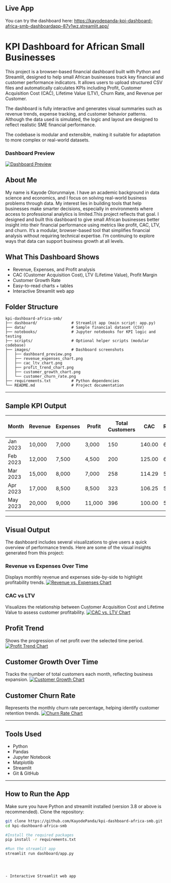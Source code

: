 
## Live App
You can try the dashboard here: https://kayodepanda-kpi-dashboard-africa-smb-dashboardapp-87v1wz.streamlit.app/


# KPI Dashboard for African Small Businesses

This project is a browser-based financial dashboard built with Python and Streamlit, designed to help small African businesses track key financial and customer performance indicators. It allows users to upload structured CSV files and automatically calculates KPIs including Profit, Customer Acquisition Cost (CAC), Lifetime Value (LTV), Churn Rate, and Revenue per Customer.

The dashboard is fully interactive and generates visual summaries such as revenue trends, expense tracking, and customer behavior patterns. Although the data used is simulated, the logic and layout are designed to reflect realistic SME financial performance.

The codebase is modular and extensible, making it suitable for adaptation to more complex or real-world datasets.

### Dashboard Preview

[![Dashboard Preview](images/dashboard_preview.png)](images/dashboard_preview.png)

## About Me

My name is Kayode Olorunmaiye. I have an academic background in data science and economics, and I focus on solving real-world business problems through data. My interest lies in building tools that help businesses make smarter decisions, especially in environments where access to professional analytics is limited.This project reflects that goal. 
I designed and built this dashboard to give small African businesses better insight into their financial performance using metrics like profit, CAC, LTV, and churn. It’s a modular, browser-based tool that simplifies financial analysis without requiring technical expertise. I’m continuing to explore ways that data can support business growth at all levels.


## What This Dashboard Shows

- Revenue, Expenses, and Profit analysis
- CAC (Customer Acquisition Cost), LTV (Lifetime Value), Profit Margin
- Customer Growth Rate
- Easy-to-read charts + tables
- Interactive Streamlit web app



## Folder Structure
```
kpi-dashboard-africa-smb/
├── dashboard/               # Streamlit app (main script: app.py)
├── data/                    # Sample financial dataset (CSV)
├── notebooks/               # Jupyter notebooks for KPI logic and testing
├── scripts/                 # Optional helper scripts (modular codebase)
├── images/                  # Dashboard screenshots
│   ├── dashboard_preview.png
│   ├── revenue_expenses_chart.png
│   ├── cac_ltv_chart.png
│   ├── profit_trend_chart.png
│   ├── customer_growth_chart.png
│   └── customer_churn_rate.png
├── requirements.txt         # Python dependencies
└── README.md                # Project documentation
```
---

## Sample KPI Output

| Month     | Revenue | Expenses | Profit | Total Customers | CAC     | Revenue/Customer | LTV     | Churn Rate (%) |
|-----------|---------|----------|--------|------------------|---------|------------------|---------|----------------|
| Jan 2023  | 10,000  | 7,000    | 3,000  | 150              | 140.00  | 66.67            | 800.00  | 6.67           |
| Feb 2023  | 12,000  | 7,500    | 4,500  | 200              | 125.00  | 60.00            | 720.00  | 6.00           |
| Mar 2023  | 15,000  | 8,000    | 7,000  | 258              | 114.29  | 58.14            | 697.67  | 5.81           |
| Apr 2023  | 17,000  | 8,500    | 8,500  | 323              | 106.25  | 52.63            | 631.58  | 5.26           |
| May 2023  | 20,000  | 9,000    | 11,000 | 396              | 100.00  | 50.51            | 606.06  | 5.01           |

---

##  Visual Output

The dashboard includes several visualizations to give users a quick overview of performance trends.
Here are some of the visual insights generated from this project:

###  Revenue vs Expenses Over Time  

Displays monthly revenue and expenses side-by-side to highlight profitability trends.
[![Revenue vs. Expenses Chart](images/revenue_expenses_chart.png)](images/revenue_expenses_chart.png)

### CAC vs LTV  

Visualizes the relationship between Customer Acquisition Cost and Lifetime Value to assess customer profitability.
[![CAC vs. LTV Chart](images/cac_ltv_chart.png)](images/cac_ltv_chart.png)

## Profit Trend

Shows the progression of net profit over the selected time period.
[![Profit Trend Chart](images/profit_trend_chart.png)](images/profit_trend_chart.png)

## Customer Growth Over Time

Tracks the number of total customers each month, reflecting business expansion.
[![Customer Growth Chart](images/customer_growth_chart.png)](images/customer_growth_chart.png)

## Customer Churn Rate

Represents the monthly churn rate percentage, helping identify customer retention trends.
[![Churn Rate Chart](images/customer_churn_rate.png)](images/customer_churn_rate.png)


---

##  Tools Used

- Python
- Pandas
- Jupyter Notebook
- Matplotlib
- Streamlit
- Git & GitHub

---

## How to Run the App

Make sure you have Python and streamlit installed (version 3.8 or above is recommended).
Clone the repository:

```bash
git clone https://github.com/KayodePanda/kpi-dashboard-africa-smb.git
cd kpi-dashboard-africa-smb

#Install the required packages 
pip install -r requirements.txt

#Run the streamlit app 
streamlit run dashboard/app.py




- Interactive Streamlit web app


